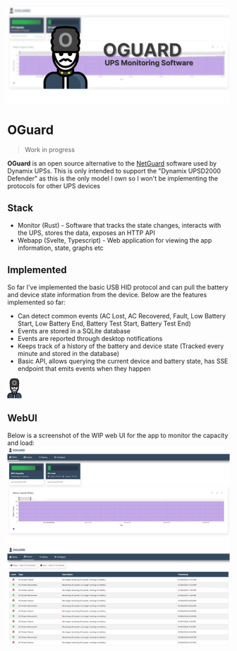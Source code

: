 

![Banner](assets/banner.jpg)

# OGuard

> Work in progress 

**OGuard** is an open source alternative to the [NetGuard](https://powershield.com.au/support-menu/download-area/netguard-software-downloads/) software used by Dynamix UPSs. This is only intended to support 
the "Dynamix UPSD2000 Defender" as this is the only model I own so I won't be implementing the protocols 
for other UPS devices


## Stack

* Monitor (Rust) - Software that tracks the state changes, interacts with the UPS, stores the data, exposes an HTTP API
* Webapp (Svelte, Typescript) - Web application for viewing the app information, state, graphs etc

## Implemented 

So far I've implemented the basic USB HID protocol and can pull the battery and device state information from the device. Below are the features implemented so far:

- Can detect common events (AC Lost, AC Recovered, Fault, Low Battery Start, Low Battery End, Battery Test Start, Battery Test End)
- Events are stored in a SQLite database
- Events are reported through desktop notifications
- Keeps track of a history of the battery and device state (Tracked every minute and stored in the database)
- Basic API, allows querying the current device and battery state, has SSE endpoint that emits events when they happen

<img src="./assets/oguard.svg" width="32px" alt="OGuard Logo">


## WebUI

Below is a screenshot of the WIP web UI for the app to monitor the capacity and load:
![Home screenshot](assets/image.png)
![Events screenshot](assets/image-1.png)
